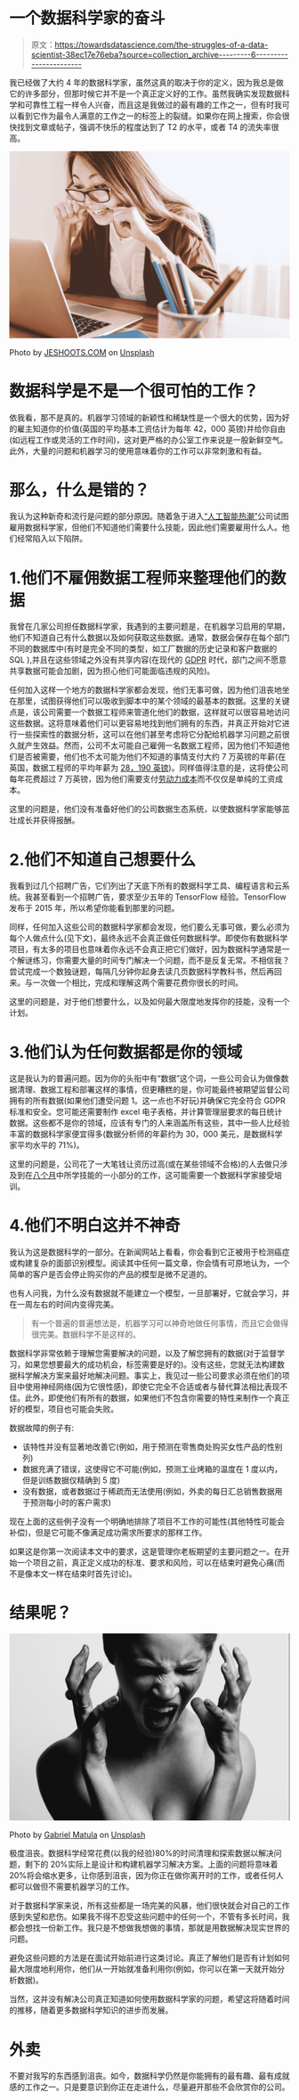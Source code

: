 # 一个数据科学家的奋斗

> 原文：<https://towardsdatascience.com/the-struggles-of-a-data-scientist-38ec17e76eba?source=collection_archive---------6----------------------->

我已经做了大约 4 年的数据科学家，虽然这真的取决于你的定义，因为我总是做它的许多部分，但那时候它并不是一个真正定义好的工作。虽然我确实发现数据科学和可靠性工程一样令人兴奋，而且这是我做过的最有趣的工作之一，但有时我可以看到它作为最令人满意的工作之一的标签上的裂缝。如果你在网上搜索，你会很快找到文章或帖子，强调不快乐的程度达到了 T2 的水平，或者 T4 的流失率很高。

![](img/0dfdd44d64d6824d660be178ef981176.png)

Photo by [JESHOOTS.COM](https://unsplash.com/@jeshoots?utm_source=medium&utm_medium=referral) on [Unsplash](https://unsplash.com?utm_source=medium&utm_medium=referral)

# 数据科学是不是一个很可怕的工作？

依我看，那不是真的。机器学习领域的新颖性和稀缺性是一个很大的优势，因为好的雇主知道你的价值(英国的平均基本工资估计为每年 42，000 英镑)并给你自由(如远程工作或灵活的工作时间)，这对更严格的办公室工作来说是一股新鲜空气。此外，大量的问题和机器学习的使用意味着你的工作可以非常刺激和有益。

# 那么，什么是错的？

我认为这种新奇和流行是问题的部分原因。随着急于进入[“人工智能热潮”](https://searchbusinessanalytics.techtarget.com/feature/Demand-for-data-scientists-is-booming-and-will-increase)公司试图雇用数据科学家，但他们不知道他们需要什么技能，因此他们需要雇用什么人。他们经常陷入以下陷阱。

# 1.他们不雇佣数据工程师来整理他们的数据

我曾在几家公司担任数据科学家，我遇到的主要问题是，在机器学习启用的早期，他们不知道自己有什么数据以及如何获取这些数据。通常，数据会保存在每个部门不同的数据库中(有时是完全不同的类型，如工厂数据的历史记录和客户数据的 SQL ),并且在这些领域之外没有共享内容(在现代的 [GDPR](https://en.wikipedia.org/wiki/General_Data_Protection_Regulation) 时代，部门之间不愿意共享数据可能会加剧，因为担心他们可能面临违规的风险)。

任何加入这样一个地方的数据科学家都会发现，他们无事可做，因为他们沮丧地坐在那里，试图获得他们可以吸收到脚本中的某个领域的最基本的数据。这里的关键点是，该公司需要一个数据工程师来管道化他们的数据，这样就可以很容易地访问这些数据。这将意味着他们可以更容易地找到他们拥有的东西，并真正开始对它进行一些探索性的数据分析，这可以在他们甚至考虑将它分配给机器学习问题之前很久就产生效益。然而，公司不太可能自己雇佣一名数据工程师，因为他们不知道他们是否被需要，他们也不太可能为他们不知道的事情支付大约 7 万英镑的年薪(在英国，数据工程师的平均年薪为 [28，190 英镑](https://www.glassdoor.co.uk/Salaries/data-engineer-salary-SRCH_KO0,13.htm))。同样值得注意的是，这将使公司每年花费超过 7 万英镑，因为他们需要支付[劳动力成本](https://www.investopedia.com/terms/c/cost-of-labor.asp)而不仅仅是单纯的工资成本。

这里的问题是，他们没有准备好他们的公司数据生态系统，以使数据科学家能够茁壮成长并获得报酬。

# 2.他们不知道自己想要什么

我看到过几个招聘广告，它们列出了天底下所有的数据科学工具、编程语言和云系统。我甚至看到一个招聘广告，要求至少五年的 TensorFlow 经验。TensorFlow 发布于 2015 年，所以希望你能看到那里的问题。

同样，任何加入这些公司的数据科学家都会发现，他们要么无事可做，要么必须为每个人做点什么(见下文)，最终永远不会真正做任何数据科学。即使你有数据科学项目，有太多的项目也意味着你永远不会真正把它们做好，因为数据科学通常是一个解谜练习，你需要大量的时间专门解决一个问题，而不是反复无常。不相信我？尝试完成一个数独谜题，每隔几分钟你起身去读几页数据科学教科书，然后再回来。与一次做一个相比，完成和理解这两个需要花费你很长的时间。

这里的问题是，对于他们想要什么，以及如何最大限度地发挥你的技能，没有一个计划。

# 3.他们认为任何数据都是你的领域

这是我认为的普遍问题。因为你的头衔中有“数据”这个词，一些公司会认为做像数据清理、数据工程和部署这样的事情，但更糟糕的是，你可能最终被期望监督公司拥有的所有数据(如果他们遭受问题 1。这一点也不好玩)并确保它完全符合 GDPR 标准和安全。您可能还需要制作 excel 电子表格，并计算管理层要求的每日统计数据。这些都不是你的领域，应该有专门的人来涵盖所有这些，其中一些人比经验丰富的数据科学家便宜得多(数据分析师的年薪约为 30，000 美元，是数据科学家平均水平的 71%)。

这里的问题是，公司花了一大笔钱让资历过高(或在某些领域不合格)的人去做只涉及到在[八个月](https://help.dataquest.io/article/20-how-long-does-the-course-take)中所学技能的一小部分的工作，这可能需要一个数据科学家接受培训。

# 4.他们不明白这并不神奇

我认为这是数据科学的一部分。在新闻网站上看看，你会看到它正被用于检测癌症或构建复杂的面部识别模型。阅读其中任何一篇文章，你会情有可原地认为，一个简单的客户是否会停止购买你的产品的模型是微不足道的。

也有人问我，为什么没有数据就不能建立一个模型，一旦部署好，它就会学习，并在一周左右的时间内变得完美。

> 有一个普遍的普遍想法是，机器学习可以神奇地做任何事情，而且它会做得很完美。数据科学不是这样的。

数据科学非常依赖于理解您需要解决的问题，以及了解您拥有的数据(对于监督学习，如果您想要最大的成功机会，标签需要是好的)。没有这些，您就无法构建数据科学解决方案来最好地解决问题。事实上，我见过一些公司要求必须在他们的项目中使用神经网络(因为它很性感)，即使它完全不合适或者与替代算法相比表现不佳。此外，即使他们有所有的数据，如果他们不包含你需要的特性来制作一个真正好的模型，项目也可能会失败。

数据故障的例子有:

*   该特性并没有显著地改善它(例如，用于预测在零售商处购买女性产品的性别列)
*   数据充满了错误，这使得它不可能(例如，预测工业烤箱的温度在 1 度以内，但是训练数据仅精确到 5 度)
*   没有数据，或者数据过于稀疏而无法使用(例如，外卖的每日汇总销售数据用于预测每小时的客户需求)

现在上面的这些例子没有一个明确地排除了项目不工作的可能性(其他特性可能会补偿)，但是它可能不像满足成功需求所要求的那样工作。

如果这是你第一次阅读本文中的要求，这是管理你老板期望的主要问题之一。在开始一个项目之前，真正定义成功的标准、要求和风险，可以在结束时避免心痛(而不是像本文一样在结束时首先讨论)。

# 结果呢？

![](img/5e2b160a1847fcf7e49631954efeb020.png)

Photo by [Gabriel Matula](https://unsplash.com/@gmat07?utm_source=medium&utm_medium=referral) on [Unsplash](https://unsplash.com?utm_source=medium&utm_medium=referral)

极度沮丧。数据科学经常花费(以我的经验)80%的时间清理和探索数据以解决问题，剩下的 20%实际上是设计和构建机器学习解决方案。上面的问题将意味着 20%将会缩水更多，让你感到沮丧，因为你正在做你离开时的工作，或者任何人都可以做但不需要机器学习的工作。

对于数据科学家来说，所有这些都是一场完美的风暴，他们很快就会对自己的工作感到失望和悲伤。如果我不得不忍受这些问题中的任何一个，不管有多长时间，我都会想找一份新工作。我只是不想做我想做的事情，那就是用数据解决现实世界的问题。

避免这些问题的方法是在面试开始前进行这类讨论。真正了解他们是否有计划如何最大限度地利用你，他们从一开始就准备利用你(例如，你可以在第一天就开始分析数据)。

当然，这并没有解决公司真正知道如何使用数据科学家的问题，希望这将随着时间的推移，随着更多数据科学知识的进步而发展。

# 外卖

不要对我写的东西感到沮丧。如今，数据科学仍然是你能拥有的最有趣、最有成就感的工作之一。只是要意识到你正在走进什么，尽量避开那些不会欣赏你的公司。